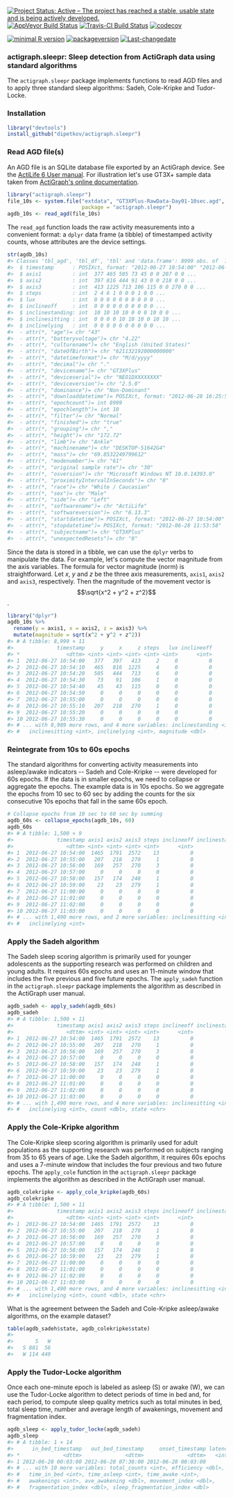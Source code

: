 [![Project Status: Active – The project has reached a stable, usable state and is being actively developed.](http://www.repostatus.org/badges/latest/active.svg)](http://www.repostatus.org/#active)
[![AppVeyor Build Status](https://ci.appveyor.com/api/projects/status/github/dipetkov/actigraph.sleepr?branch=master&svg=true)](https://ci.appveyor.com/project/dipetkov/actigraph.sleepr)
[![Travis-CI Build Status](https://travis-ci.org/dipetkov/actigraph.sleepr.svg?branch=master)](https://travis-ci.org/dipetkov/actigraph.sleepr)
[![codecov](https://codecov.io/gh/dipetkov/actigraph.sleepr/branch/master/graph/badge.svg)](https://codecov.io/gh/dipetkov/actigraph.sleepr)

[![minimal R version](https://img.shields.io/badge/R%3E%3D-3.2.4-6666ff.svg)](https://cran.r-project.org/)
[![packageversion](https://img.shields.io/badge/Package%20version-0.1.0-orange.svg?style=flat-square)](commits/master)
[![Last-changedate](https://img.shields.io/badge/last%20change-2016--12--02-yellowgreen.svg)](/commits/master)

<!-- README.md is generated from README.Rmd. Please edit that file -->

### actigraph.sleepr: Sleep detection from ActiGraph data using standard algorithms



The `actigraph.sleepr` package implements functions to read AGD files and to apply three standard sleep algorithms: Sadeh, Cole-Kripke and Tudor-Locke.

### Installation


```r
library("devtools")
install_github("dipetkov/actigraph.sleepr")
```

### Read AGD file(s)

An AGD file is an SQLite database file exported by an ActiGraph device. See the [ActiLife 6 User manual](http://actigraphcorp.com/support/manuals/actilife-6-manual/). For illustration let's use GT3X+ sample data taken from [ActiGraph's online documentation](https://actigraph.desk.com).


```r
library("actigraph.sleepr")
file_10s <- system.file("extdata", "GT3XPlus-RawData-Day01-10sec.agd",
                        package = "actigraph.sleepr")
agdb_10s <- read_agd(file_10s)
```

The `read_agd` function loads the raw activity measurements into a convenient format: a `dplyr` data frame (a tibble) of timestamped activity counts, whose attributes are the device settings.


```r
str(agdb_10s)
#> Classes 'tbl_agd', 'tbl_df', 'tbl' and 'data.frame':	8999 obs. of  10 variables:
#>  $ timestamp      : POSIXct, format: "2012-06-27 10:54:00" "2012-06-27 10:54:10" ...
#>  $ axis1          : int  377 465 505 73 45 0 0 207 0 0 ...
#>  $ axis2          : int  397 816 444 91 43 0 0 218 0 0 ...
#>  $ axis3          : int  413 1225 713 106 115 0 0 270 0 0 ...
#>  $ steps          : int  2 4 6 1 0 0 0 1 0 0 ...
#>  $ lux            : int  0 0 0 0 0 0 0 0 0 0 ...
#>  $ inclineoff     : int  0 0 0 0 0 0 0 0 0 0 ...
#>  $ inclinestanding: int  10 10 10 10 0 0 0 10 0 0 ...
#>  $ inclinesitting : int  0 0 0 0 10 10 10 0 10 10 ...
#>  $ inclinelying   : int  0 0 0 0 0 0 0 0 0 0 ...
#>  - attr(*, "age")= chr "43"
#>  - attr(*, "batteryvoltage")= chr "4.22"
#>  - attr(*, "culturename")= chr "English (United States)"
#>  - attr(*, "dateOfBirth")= chr "621132192000000000"
#>  - attr(*, "datetimeformat")= chr "M/d/yyyy"
#>  - attr(*, "decimal")= chr "."
#>  - attr(*, "devicename")= chr "GT3XPlus"
#>  - attr(*, "deviceserial")= chr "NEO1DXXXXXXXX"
#>  - attr(*, "deviceversion")= chr "2.5.0"
#>  - attr(*, "dominance")= chr "Non-Dominant"
#>  - attr(*, "downloaddatetime")= POSIXct, format: "2012-06-28 16:25:52"
#>  - attr(*, "epochcount")= int 8999
#>  - attr(*, "epochlength")= int 10
#>  - attr(*, "filter")= chr "Normal"
#>  - attr(*, "finished")= chr "true"
#>  - attr(*, "grouping")= chr ","
#>  - attr(*, "height")= chr "172.72"
#>  - attr(*, "limb")= chr "Ankle"
#>  - attr(*, "machinename")= chr "DESKTOP-51642G4"
#>  - attr(*, "mass")= chr "69.8532249799612"
#>  - attr(*, "modenumber")= chr "61"
#>  - attr(*, "original sample rate")= chr "30"
#>  - attr(*, "osversion")= chr "Microsoft Windows NT 10.0.14393.0"
#>  - attr(*, "proximityIntervalInSeconds")= chr "0"
#>  - attr(*, "race")= chr "White / Caucasian"
#>  - attr(*, "sex")= chr "Male"
#>  - attr(*, "side")= chr "Left"
#>  - attr(*, "softwarename")= chr "ActiLife"
#>  - attr(*, "softwareversion")= chr "6.13.3"
#>  - attr(*, "startdatetime")= POSIXct, format: "2012-06-27 10:54:00"
#>  - attr(*, "stopdatetime")= POSIXct, format: "2012-06-28 11:53:58"
#>  - attr(*, "subjectname")= chr "GT3XPlus"
#>  - attr(*, "unexpectedResets")= chr "0"
```

Since the data is stored in a tibble, we can use the `dplyr` verbs to manipulate the data. For example, let's compute the vector magnitude from the axis variables. The formula for vector magnitude (norm) is straightforward. Let $x$, $y$ and $z$ be the three axis measurements, `axis1`, `axis2` and `axis3`, respectively. Then the magnitude of the movement vector is $$\sqrt{x^2 + y^2 + z^2}$$.


```r
library("dplyr")
agdb_10s %>%
  rename(y = axis1, x = axis2, z = axis3) %>%
  mutate(magnitude = sqrt(x^2 + y^2 + z^2))
#> # A tibble: 8,999 × 11
#>              timestamp     y     x     z steps   lux inclineoff
#> *               <dttm> <int> <int> <int> <int> <int>      <int>
#> 1  2012-06-27 10:54:00   377   397   413     2     0          0
#> 2  2012-06-27 10:54:10   465   816  1225     4     0          0
#> 3  2012-06-27 10:54:20   505   444   713     6     0          0
#> 4  2012-06-27 10:54:30    73    91   106     1     0          0
#> 5  2012-06-27 10:54:40    45    43   115     0     0          0
#> 6  2012-06-27 10:54:50     0     0     0     0     0          0
#> 7  2012-06-27 10:55:00     0     0     0     0     0          0
#> 8  2012-06-27 10:55:10   207   218   270     1     0          0
#> 9  2012-06-27 10:55:20     0     0     0     0     0          0
#> 10 2012-06-27 10:55:30     0     0     0     0     0          0
#> # ... with 8,989 more rows, and 4 more variables: inclinestanding <int>,
#> #   inclinesitting <int>, inclinelying <int>, magnitude <dbl>
```

### Reintegrate from 10s to 60s epochs

The standard algorithms for converting activity measurements into asleep/awake indicators -- Sadeh and Cole-Kripke -- were developed for 60s epochs. If the data is in smaller epochs, we need to collapse or aggregate the epochs. The example data is in 10s epochs. So we aggregate the epochs from 10 sec to 60 sec by adding the counts for the six consecutive 10s epochs that fall in the same 60s epoch.


```r
# Collapse epochs from 10 sec to 60 sec by summing
agdb_60s <- collapse_epochs(agdb_10s, 60)
agdb_60s
#> # A tibble: 1,500 × 9
#>              timestamp axis1 axis2 axis3 steps inclineoff inclinestanding
#>                 <dttm> <int> <int> <int> <int>      <int>           <int>
#> 1  2012-06-27 10:54:00  1465  1791  2572    13          0              40
#> 2  2012-06-27 10:55:00   207   218   270     1          0              10
#> 3  2012-06-27 10:56:00   169   257   270     3          0              11
#> 4  2012-06-27 10:57:00     0     0     0     0          0               0
#> 5  2012-06-27 10:58:00   157   174   248     1          0              10
#> 6  2012-06-27 10:59:00    23    23   279     1          0               0
#> 7  2012-06-27 11:00:00     0     0     0     0          0               0
#> 8  2012-06-27 11:01:00     0     0     0     0          0               0
#> 9  2012-06-27 11:02:00     0     0     0     0          0               0
#> 10 2012-06-27 11:03:00     0     0     0     0          0               0
#> # ... with 1,490 more rows, and 2 more variables: inclinesitting <int>,
#> #   inclinelying <int>
```

### Apply the Sadeh algorithm

The Sadeh sleep scoring algorithm is primarily used for younger adolescents as the supporting research was performed on children and young adults. It requires 60s epochs and uses an 11-minute window that includes the five previous and five future epochs. The `apply_sadeh` function in the `actigraph.sleepr` package implements the algorithm as described in the ActiGraph user manual.


```r
agdb_sadeh <- apply_sadeh(agdb_60s)
agdb_sadeh
#> # A tibble: 1,500 × 11
#>              timestamp axis1 axis2 axis3 steps inclineoff inclinestanding
#>                 <dttm> <int> <int> <int> <int>      <int>           <int>
#> 1  2012-06-27 10:54:00  1465  1791  2572    13          0              40
#> 2  2012-06-27 10:55:00   207   218   270     1          0              10
#> 3  2012-06-27 10:56:00   169   257   270     3          0              11
#> 4  2012-06-27 10:57:00     0     0     0     0          0               0
#> 5  2012-06-27 10:58:00   157   174   248     1          0              10
#> 6  2012-06-27 10:59:00    23    23   279     1          0               0
#> 7  2012-06-27 11:00:00     0     0     0     0          0               0
#> 8  2012-06-27 11:01:00     0     0     0     0          0               0
#> 9  2012-06-27 11:02:00     0     0     0     0          0               0
#> 10 2012-06-27 11:03:00     0     0     0     0          0               0
#> # ... with 1,490 more rows, and 4 more variables: inclinesitting <int>,
#> #   inclinelying <int>, count <dbl>, state <chr>
```

### Apply the Cole-Kripke algorithm

The Cole-Kripke sleep scoring algorithm is primarily used for adult populations as the supporting research was performed on subjects ranging from 35 to 65 years of age. Like the Sadeh algorithm, it requires 60s epochs and uses a 7-minute window that includes the four previous and two future epochs. The `apply_cole` function in the `actigraph.sleepr` package implements the algorithm as described in the ActiGraph user manual.


```r
agdb_colekripke <- apply_cole_kripke(agdb_60s)
agdb_colekripke
#> # A tibble: 1,500 × 11
#>              timestamp axis1 axis2 axis3 steps inclineoff inclinestanding
#>                 <dttm> <int> <int> <int> <int>      <int>           <int>
#> 1  2012-06-27 10:54:00  1465  1791  2572    13          0              40
#> 2  2012-06-27 10:55:00   207   218   270     1          0              10
#> 3  2012-06-27 10:56:00   169   257   270     3          0              11
#> 4  2012-06-27 10:57:00     0     0     0     0          0               0
#> 5  2012-06-27 10:58:00   157   174   248     1          0              10
#> 6  2012-06-27 10:59:00    23    23   279     1          0               0
#> 7  2012-06-27 11:00:00     0     0     0     0          0               0
#> 8  2012-06-27 11:01:00     0     0     0     0          0               0
#> 9  2012-06-27 11:02:00     0     0     0     0          0               0
#> 10 2012-06-27 11:03:00     0     0     0     0          0               0
#> # ... with 1,490 more rows, and 4 more variables: inclinesitting <int>,
#> #   inclinelying <int>, count <dbl>, state <chr>
```

What is the agreement between the Sadeh and Cole-Kripke asleep/awake algorithms, on the example dataset?


```r
table(agdb_sadeh$state, agdb_colekripke$state)
#>    
#>       S   W
#>   S 881  56
#>   W 114 449
```

### Apply the Tudor-Locke algorithm

Once each one-minute epoch is labeled as asleep (S) or awake (W), we can use the Tudor-Locke algorithm to detect periods of time in bed and, for each period, to compute sleep quality metrics such as total minutes in bed, total sleep time, number and average length of awakenings, movement and fragmentation index.


```r
agdb_sleep <- apply_tudor_locke(agdb_sadeh)
agdb_sleep
#> # A tibble: 1 × 14
#>      in_bed_timestamp   out_bed_timestamp     onset_timestamp latency
#> *              <dttm>              <dttm>              <dttm>   <int>
#> 1 2012-06-28 00:03:00 2012-06-28 07:38:00 2012-06-28 00:03:00       0
#> # ... with 10 more variables: total_counts <int>, efficiency <dbl>,
#> #   time_in_bed <int>, time_asleep <int>, time_awake <int>,
#> #   awakenings <int>, ave_awakening <dbl>, movement_index <dbl>,
#> #   fragmentation_index <dbl>, sleep_fragmentation_index <dbl>
```
